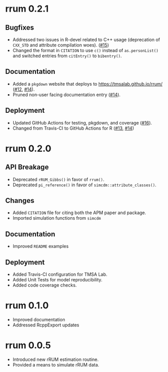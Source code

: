 # rrum 0.2.1

## Bugfixes

- Addressed two issues in R-devel related to C++ usage (deprecation of `CXX_STD` and attribute compilation woes). ([#15](https://github.com/tmsalab/rrum/issues/15))
- Changed the format in `CITATION` to use `c()` instead of `as.personList()` and
  switched entries from `citEntry()` to `bibentry()`.

## Documentation

- Added a `pkgdown` website that deploys to <https://tmsalab.github.io/rrum/> ([#12](https://github.com/tmsalab/rrum/pull/12), [#14](https://github.com/tmsalab/rrum/pull/14)).
- Pruned non-user facing documentation entry ([#14](https://github.com/tmsalab/rrum/pull/14)).

## Deployment

- Updated GitHub Actions for testing, pkgdown, and coverage ([#16](https://github.com/tmsalab/rrum/pull/16)).
- Changed from Travis-CI to GitHub Actions for R ([#13](https://github.com/tmsalab/rrum/pull/13), [#14](https://github.com/tmsalab/rrum/pull/14))

# rrum 0.2.0

## API Breakage

- Deprecated `rRUM_Gibbs()` in favor of `rrum()`.
- Deprecated `pi_reference()` in favor of `simcdm::attribute_classes()`. 

## Changes

- Added `CITATION` file for citing both the APM paper and package.
- Imported simulation functions from `simcdm`

## Documentation

- Improved `README` examples

## Deployment

- Added Travis-CI configuration for TMSA Lab.
- Added Unit Tests for model reproducibility.
- Added code coverage checks.

# rrum 0.1.0

- Improved documentation
- Addressed RcppExport updates

# rrum 0.0.5

- Introduced new rRUM estimation routine.
- Provided a means to simulate rRUM data.

